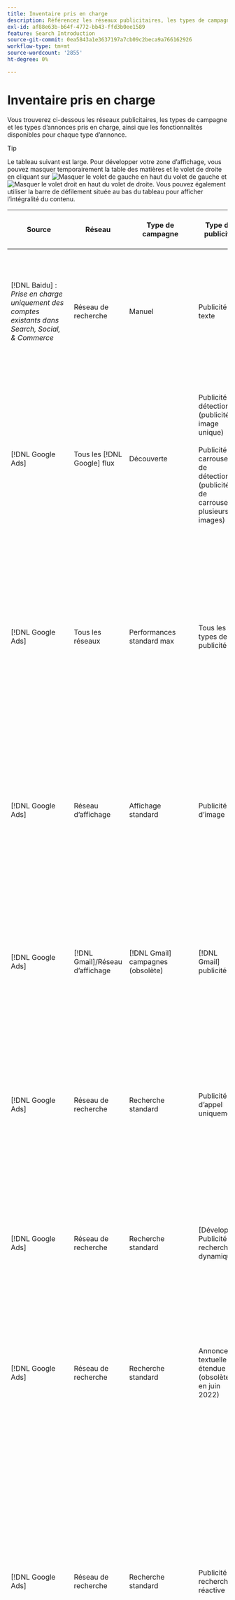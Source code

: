 ```yaml
---
title: Inventaire pris en charge
description: Référencez les réseaux publicitaires, les types de campagne et les types d’annonces pris en charge.
exl-id: af88e63b-b64f-4772-bb43-ffd3b0ee1589
feature: Search Introduction
source-git-commit: 0ea5843a1e3637197a7cb09c2beca9a766162926
workflow-type: tm+mt
source-wordcount: '2855'
ht-degree: 0%

---
```


# Inventaire pris en charge

Vous trouverez ci-dessous les réseaux publicitaires, les types de campagne et les types d’annonces pris en charge, ainsi que les fonctionnalités disponibles pour chaque type d’annonce.

>[!TIP]
>
>Le tableau suivant est large. Pour développer votre zone d’affichage, vous pouvez masquer temporairement la table des matières et le volet de droite en cliquant sur ![Masquer le volet de gauche](/help/dsp/assets/hide-left-pane.png "Masquer le volet de gauche") en haut du volet de gauche et ![Masquer le volet droit](/help/dsp/assets/hide-right-pane.png "Masquer le volet droit") en haut du volet de droite. Vous pouvez également utiliser la barre de défilement située au bas du tableau pour afficher l’intégralité du contenu.

| Source | Réseau | Type de campagne | Type de publicité | Synchronisation et affichage | Créer/modifier | Suivi[^1] | Optimiser | Rapport[^2] | Prise en charge d’Adobe Analytics[^3] |
|----|----|----|----|----|----|----|----|----|----|
| [!DNL Baidu] : *Prise en charge uniquement des comptes existants dans Search, Social, &amp; Commerce* | Réseau de recherche | Manuel | Publicité texte | Synchronisation automatique via l’API | Créer/modifier à l’aide des [vues de gestion de campagne](/help/search-social-commerce/campaign-management/campaigns/campaign-management-options.md) et des [feuilles d’envoi groupées](/help/search-social-commerce/campaign-management/bulksheets/bulksheet-about.md) | Oui | Campagnes avec stratégie d&#39;offre CPC manuelle uniquement | Données au niveau de la publicité | Données Analytics vers Search, Social et Commerce<br><br>Données au niveau de l’annonce de Search, Social, &amp; Commerce vers Analytics |
| [!DNL Google Ads] | Tous les [!DNL Google] flux | Découverte | Publicité de détection (publicité à image unique)<br><br>Publicité de carrousel de détection (publicité de carrousel à plusieurs images) | Synchronisation automatique via l’API | Aucune option de création/modification | Oui | Dans les portefeuilles hybrides, seules les cibles <br><br>Offres et stratégie d’offre sont définies au niveau de la campagne, ainsi que les budgets de campagne, selon le type d’optimisation. | Données au niveau de la publicité | Données au niveau de la publicité pour Search, Social et Commerce [ à l’aide du code de suivi AMO ID mis à niveau ](/help/integrations/analytics/ids.md#amo-id-formats)[^4]<br><br>Données au niveau de la publicité de Search, Social et Commerce vers Analytics |
| [!DNL Google Ads] | Tous les réseaux | Performances standard max | Tous les types de publicité | Synchronisation automatique via l’API | Créez/modifiez une campagne et téléchargez des ressources publicitaires dans les paramètres de campagne dans [!UICONTROL Campaigns] > [!UICONTROL Campaigns]<br><br>Seuls les paramètres requis sont disponibles. Pour les paramètres facultatifs et les groupes de liste, connectez-vous à l’éditeur [!DNL [!DNL Google Ads] Ads]. | Oui | Dans les portefeuilles hybrides, seules les cibles de stratégie d’offre <br><br>sont définies au niveau de la campagne, avec les budgets de campagne. | Les données au niveau de la campagne <br><br>Les données pour répertorier les groupes ne sont pas disponibles et le réseau publicitaire ne fournit pas de données au niveau de la publicité. | Données Analytics vers Search, Social et Commerce<br><br>Données de niveau Campaign de Search, Social et Commerce vers Analytics. Nécessite le [code de suivi AMO ID](/help/integrations/analytics/ids.md#amo-id-formats) mis à niveau. |
| [!DNL Google Ads] | Réseau d’affichage | Affichage standard | Publicité d’image | Synchronisation automatique via l’API | Modifier l’URL et l’état uniquement à l’aide de [bulksheet](/help/search-social-commerce/campaign-management/bulksheets/bulksheet-about.md) | Oui, lorsque vous ajoutez manuellement des balises de suivi des clics aux modèles de suivi dans le réseau publicitaire. | — | Données au niveau de la publicité, mais pas de données d’affichage publicitaire | Données Analytics vers Search, Social et Commerce<br><br>Données au niveau de la publicité de Search, Social, &amp; Commerce vers Analytics, mais pas de données d’affichage publicitaire |
| [!DNL Google Ads] | [!DNL Gmail]/Réseau d’affichage | [!DNL Gmail] campagnes (obsolète) | [!DNL Gmail] publicité | Aucune synchronisation | Aucune option de création/modification | — | — | Données héritées au niveau de la campagne uniquement | Données Analytics héritées dans Search, Social et Commerce<br><br>Données héritées au niveau de la campagne de Search, Social et Commerce vers Analytics |
| [!DNL Google Ads] | Réseau de recherche | Recherche standard | Publicité d’appel uniquement | Synchronisation automatique via l’API | Créer/modifier à l’aide des [vues de gestion de campagne](/help/search-social-commerce/campaign-management/campaigns/campaign-management-options.md) | Oui, en utilisant le modèle de suivi et le suffixe de la page d’entrée au niveau du compte ou en les ajoutant manuellement au niveau de l’annonce dans [!DNL [!DNL Google Ads] Ads] Manager | — | Impressions et clics au niveau du groupe publicitaire uniquement à partir du réseau publicitaire ; aucune recette | — |
| [!DNL Google Ads] | Réseau de recherche | Recherche standard | \[Développé\] Publicité de recherche dynamique | Synchronisation automatique via l’API | Créer/modifier à l’aide des [vues de gestion de campagne](/help/search-social-commerce/campaign-management/campaigns/campaign-management-options.md) et des [feuilles d’envoi groupées](/help/search-social-commerce/campaign-management/bulksheets/bulksheet-about.md) | Oui | Oui<br><br>Pour les groupes publicitaires lorsque la campagne spécifie un domaine de site web ; dans le cas contraire, pour les cibles de recherche dynamique. | Données au niveau de la campagne et du groupe publicitaire <br><br>Le réseau publicitaire ne fournit pas de données au niveau de la publicité. | Données Analytics vers Search, Social et Commerce<br><br>Données de campagne et de groupe publicitaire de Search, Social et Commerce vers Analytics |
| [!DNL Google Ads] | Réseau de recherche | Recherche standard | Annonce textuelle étendue (obsolète en juin 2022) | Synchronisation automatique via l’API | Suppression uniquement à l’aide des [vues de gestion de campagne](/help/search-social-commerce/campaign-management/campaigns/campaign-management-options.md), des [feuilles d’envoi groupées](/help/search-social-commerce/campaign-management/bulksheets/bulksheet-about.md) et des [flux de gestion d’inventaire](/help/search-social-commerce/campaign-management/inventory-feeds/inventory-feeds-about.md) | Oui | — | Données au niveau de la publicité | Données Analytics vers Search, Social et Commerce<br><br>Données au niveau de l’annonce de Search, Social, &amp; Commerce vers Analytics |
| [!DNL Google Ads] | Réseau de recherche | Recherche standard | Publicité de recherche réactive | Synchronisation automatique via l’API | Créez/modifiez à l’aide des [vues de gestion de campagne](/help/search-social-commerce/campaign-management/campaigns/campaign-management-options.md), des [feuilles d’envoi groupées](/help/search-social-commerce/campaign-management/bulksheets/bulksheet-about.md) et des [flux de gestion d’inventaire](/help/search-social-commerce/campaign-management/inventory-feeds/inventory-feeds-about.md) | Oui | Oui | Données au niveau de la publicité pour tous les éléments de publicité disponibles<br><br><b>Remarque : </b> [!DNL [!DNL Google Ads] Ads] ne fournit pas de données sur les combinaisons de texte affichées en tant que publicités, en dehors de ses éditeurs natifs. Pour plus d’informations sur la création de rapports pour chaque combinaison de texte, consultez la documentation [[!DNL [!DNL Google Ads] Publicités]](https://support.google.com/google-ads/answer/7684791). | Données Analytics vers Search, Social et Commerce<br><br>Données au niveau de l’annonce de Search, Social, &amp; Commerce vers Analytics |
| [!DNL Google Ads] | Réseau de recherche | Recherche standard (obsolète) | Publicité texte | Synchronisation automatique via l’API | Modifications de l’état des publicités existantes uniquement à l’aide de [bulksheet](/help/search-social-commerce/campaign-management/bulksheets/bulksheet-about.md) | Oui | Oui | Données au niveau de la publicité | Données Analytics vers Search, Social et Commerce<br><br>Données au niveau de l’annonce de Search, Social, &amp; Commerce vers Analytics |
| [!DNL Google Ads] | Réseau de recherche | Recherche standard | <i>Extension de publicité :</i><br><br>Lien de site (niveau compte, campagne et groupe publicitaire) | Synchronisation automatique via l’API | Créer/modifier à l’aide des [vues de gestion de campagne](/help/search-social-commerce/campaign-management/campaigns/campaign-management-options.md) et des [feuilles d’envoi groupées](/help/search-social-commerce/campaign-management/bulksheets/bulksheet-about.md) | —<br><br>Les liens de site ont un champ &quot;Modèle de suivi&quot;, mais Search, Social et Commerce mappe les clics et les conversions qui en résultent sur le mot-clé associé, et non sur le lien de site individuel. | — Search, Social et Commerce ne s’optimise pas pour le lien de site. Au lieu de cela, il optimise le mot-clé associé à la publicité dans laquelle le lien de site est inclus. | —<br><br>Les données du mot-clé associé sont disponibles. Dans [!DNL Google Ads], vous pouvez voir les données de performances au niveau du lien de site sur l’onglet [!DNL Campaigns] > [!DNL Ad Extensions] .<br><br>Pour voir les conversions individuelles générées par un clic sur un lien de site, générez un [rapport de transaction](/help/search-social-commerce/reports/management/basic-advanced/transaction-report.md). La valeur de colonne [!UICONTROL Link Type] pour un lien de site est <code>sl:&lt;texte lien de site></code>, par exemple sl:Voir Offres actives. | Données du mot-clé associé uniquement de Search, Social, &amp; Commerce vers Analytics |
| [!DNL Google Ads] | Réseau de recherche | Recherche standard | <i>Autres extensions de publicité : </i><br><br>Callout extension<br><br>Location extension<br><br>Phone extension | Synchronisation automatique via l’API | Gérez les extensions de légende et de téléphone à l’aide des [vues de gestion de campagne](/help/search-social-commerce/campaign-management/campaigns/campaign-management-options.md).<br><br>Les extensions d’emplacement ne sont pas disponibles ; les associations d’extension d’emplacement existantes sont synchronisées, mais peuvent uniquement être supprimées. | —<br><br>Les liens de site ont un champ &quot;Modèle de suivi&quot;, mais Search, Social et Commerce mappe les clics et les conversions qui en résultent sur le mot-clé associé, et non sur le lien de site individuel.<br><br>Les autres types d’extensions d’annonces n’ont pas d’URL à suivre et Search, Social et Commerce ne peuvent pas leur mapper des données de conversion. | — | —<br><br>[!DNL Google Ads] mappe les clics sur une extension de publicité au mot-clé associé à la publicité dans laquelle l’extension est incluse.<br><br>Les données de clic ou de coût au niveau de l’extension ne sont pas disponibles dans Search, Social et Commerce. Dans [!DNL Google Ads], vous pouvez afficher les données de coût et de clic au niveau de l’extension sur l’onglet [!DNL Campaigns] > [!DNL Ad Extensions] .<br><br>Pour voir quelles conversions individuelles ont résulté d’un clic sur un lien de site, générez un [rapport de transaction](/help/search-social-commerce/reports/management/basic-advanced/transaction-report.md). La colonne [!UICONTROL Link Type] d’un lien de site est <code>sl:&lt;texte du lien de site></code>, par exemple sl:Voir Offres actives. | Données du mot-clé associé uniquement de Search, Social, &amp; Commerce vers Analytics |
| [!DNL Google Ads] | Réseau commercial | shopping standard | Publicité d’achat de produit (type créatif &quot;Produit&quot;) | Synchronisation automatique via l’API | La copie de la publicité est générée automatiquement pour les groupes de produits du groupe. Modifiez l’état de la publicité uniquement à l’aide des [feuilles d’envoi groupées](/help/search-social-commerce/campaign-management/bulksheets/bulksheet-about.md) et des [flux de gestion de l’inventaire](/help/search-social-commerce/campaign-management/inventory-feeds/inventory-feeds-about.md)<br><br>Vous pouvez créer des campagnes parentes, des groupes publicitaires et des groupes de produits, et modifiez uniquement leur état à l’aide des [vues de gestion de campagne](/help/search-social-commerce/campaign-management/campaigns/campaign-management-options.md), des [feuilles d’envoi groupées](/help/search-social-commerce/campaign-management/bulksheets/bulksheet-about.md) et des [flux de gestion de l’inventaire](/help/search-social-commerce/campaign-management/inventory-feeds/inventory-feeds-about.md)}. | Oui, lorsque vous ajoutez manuellement des balises de suivi des clics aux modèles de suivi dans le réseau publicitaire. | Oui | Les données au niveau des campagnes, des groupes publicitaires et des groupes de produits [!DNL Google Ads] ne fournissent pas de données de performances au niveau des publicités pour les campagnes d’achat. | Données Analytics vers Search, Social et Commerce<br><br>Campaign -, données de groupe publicitaire et données de groupe de produits de Search, Social et Commerce vers Analytics |
| [!DNL Google Ads] | [!DNL YouTube] | Vidéo | Publicité vidéo | La synchronisation via l’API requiert uniquement [opt-in](/help/search-social-commerce/tools/sync-inventory.md)<br><br>Informations de base sur la publicité, sans miniatures | Aucune option de création/modification | Oui, lorsque vous ajoutez manuellement des balises de suivi des clics aux modèles de suivi dans le réseau publicitaire. | Campagnes avec la stratégie d’offre [!UICONTROL Maximize Conversions] dans les portefeuilles hybrides uniquement<br><br>Le portfolio hybride ne doit inclure que [!DNL YouTube] campagnes. | Données au niveau de la campagne et du groupe publicitaire <br><br>Le réseau publicitaire ne fournit pas de données au niveau de la publicité. | Données Analytics vers Search, Social et Commerce<br><br>Données de campagne et de groupe publicitaire de Search, Social et Commerce vers Analytics |
| [!DNL Microsoft Advertising] | Tous les réseaux | Performances standard max | Tous les types de publicité | Synchronisation automatique via l’API | Créez/modifiez des campagnes dans [!UICONTROL Campaigns] > [!UICONTROL Campaigns]. | Oui | Dans les portefeuilles hybrides, seules les cibles de stratégie d’offre <br><br>sont définies au niveau de la campagne, avec les budgets de campagne. | Données au niveau de la campagne<br><br>Le réseau publicitaire ne fournit pas de données au niveau de la publicité. | — |
| [!DNL Microsoft Advertising] | Réseau d’audience | Types de campagne d’audience :<br><br>&quot;[!UICONTROL Audience (image)]&quot; et &quot;[!UICONTROL Audience] (flux)&quot;) | Publicité réactive<br><br>Inclut des publicités basées sur des images et des publicités basées sur des flux de produits pour le réseau d’audience uniquement | Synchronisation automatique via l’API | Créer/modifier à l’aide des [vues de gestion de campagne](/help/search-social-commerce/campaign-management/campaigns/campaign-management-options.md) et des [feuilles d’envoi groupées](/help/search-social-commerce/campaign-management/bulksheets/bulksheet-about.md) | Oui | Amélioration des campagnes CPC (eCPC) ; campagnes avec la stratégie d&#39;offre [!UICONTROL Maximize Conversions] dans les portefeuilles hybrides | Données au niveau de la publicité | Données Analytics vers Search, Social et Commerce<br><br>Données au niveau de l’annonce de Search, Social, &amp; Commerce vers Analytics |
| [!DNL Microsoft Advertising] | Réseau d’audience | [!UICONTROL Audience Video] | Publicité réactive | Synchronisation automatique via l’API | Créez des campagnes et des groupes publicitaires parents à l’aide des [vues de gestion de campagne](/help/search-social-commerce/campaign-management/campaigns/campaign-management-options.md). | Oui | Oui pour les campagnes CPC (eCPC) améliorées<br><br>Non disponible pour les campagnes CPM | Données au niveau de la publicité | Données Analytics vers Search, Social et Commerce<br><br>Données au niveau de l’annonce de Search, Social, &amp; Commerce vers Analytics |
| [!DNL Microsoft Advertising] | Réseau d’audience | [!UICONTROL Audience CTV Video] | Publicité réactive | Synchronisation automatique via l’API | Créez des campagnes et des groupes publicitaires parents à l’aide des [vues de gestion de campagne](/help/search-social-commerce/campaign-management/campaigns/campaign-management-options.md). | Oui | Oui pour les campagnes CPC (eCPC) améliorées<br><br>Non disponible pour les campagnes CPM | Données au niveau de la publicité | Données Analytics vers Search, Social et Commerce<br><br>Données au niveau de l’annonce de Search, Social, &amp; Commerce vers Analytics |
| [!DNL Microsoft Advertising] | Réseau d’audience | Rechercher | Publicité textuelle étendue avec &quot;[!DNL Prefer Audience Ad Format]&quot; sélectionné | Synchronisation automatique via l’API | Créer/modifier à l’aide des [vues de gestion de campagne](/help/search-social-commerce/campaign-management/campaigns/campaign-management-options.md)<br><br>Aucune prise en charge des extensions d’image et d’image | Oui | Oui | Données au niveau de la publicité | Données Analytics vers Search, Social et Commerce<br><br>Données au niveau de l’annonce de Search, Social, &amp; Commerce vers Analytics |
| [!DNL Microsoft Advertising] | Audience et réseaux de recherche | Campagnes d&#39;achat pour les marques : <br><br>Brand Shopping : utilise la stratégie d&#39;offre [!UICONTROL Manual CPC]<br><br>Promotions de marque : utilise la stratégie d&#39;offre [!UICONTROL Cost per Sale] | Publicité de produit | Synchronisation automatique via l’API | Créez la campagne parente, le groupe publicitaire et les groupes de produits à l’aide des [vues de gestion de campagne](/help/search-social-commerce/campaign-management/campaigns/campaign-management-options.md). | Oui | Non | Données au niveau du groupe de produits | Données Analytics vers Search, Social et Commerce<br><br>Données au niveau du groupe de produits de Search, Social et Commerce vers Analytics |
| [!DNL Microsoft Advertising] | [!DNL Microsoft Store] | Publicité de magasin | Publicité de produit | Synchronisation automatique via l’API | Créez la campagne parente, le groupe publicitaire et les groupes de produits à l’aide des [vues de gestion de campagne](/help/search-social-commerce/campaign-management/campaigns/campaign-management-options.md). | Oui | Oui pour les campagnes [!UICONTROL Manual CPC]. <br><br>Non disponible pour les campagnes [!UICONTROL Manual CPA]. | Données au niveau du groupe de produits | Données Analytics vers Search, Social et Commerce<br><br>Données au niveau du groupe de produits de Search, Social et Commerce vers Analytics |
| [!DNL Microsoft Advertising] | Réseau de recherche | Rechercher | \[Développé\] Publicité de recherche dynamique | Synchronisation automatique via l’API | Créer/modifier à l’aide des [vues de gestion de campagne](/help/search-social-commerce/campaign-management/campaigns/campaign-management-options.md) et des [feuilles d’envoi groupées](/help/search-social-commerce/campaign-management/bulksheets/bulksheet-about.md) | Oui | Oui | Données au niveau de la publicité | Données Analytics vers Search, Social et Commerce<br><br>Données au niveau de l’annonce de Search, Social, &amp; Commerce vers Analytics |
| [!DNL Microsoft Advertising] | Réseau de recherche | Rechercher | Annonce textuelle développée (obsolète en février 2023) | Synchronisation automatique via l’API | Modifiez l’état des publicités existantes uniquement à l’aide des [vues de gestion de campagne](/help/search-social-commerce/campaign-management/campaigns/campaign-management-options.md), [feuilles d’envoi groupées](/help/search-social-commerce/campaign-management/bulksheets/bulksheet-about.md) et [flux de gestion d’inventaire](/help/search-social-commerce/campaign-management/inventory-feeds/inventory-feeds-about.md) | Oui | Oui | Données au niveau de la publicité | Données Analytics vers Search, Social et Commerce<br><br>Données au niveau de l’annonce de Search, Social, &amp; Commerce vers Analytics |
| [!DNL Microsoft Advertising] | Réseau de recherche | Rechercher | Publicité multimédia | Synchronisation automatique via l’API | Créez/modifiez à l’aide des [vues de gestion de campagne](/help/search-social-commerce/campaign-management/campaigns/campaign-management-options.md). Modification de la prise en charge de l’état et des URL uniquement dans [bulksheet](/help/search-social-commerce/campaign-management/bulksheets/bulksheet-about.md) | Oui | Oui | Données au niveau de la publicité | Données Analytics vers Search, Social et Commerce<br><br>Données au niveau de l’annonce de Search, Social, &amp; Commerce vers Analytics |
| [!DNL Microsoft Advertising] | Réseau de recherche | Rechercher | Publicité de recherche réactive | Synchronisation automatique via l’API | Créez/modifiez à l’aide des [vues de gestion de campagne](/help/search-social-commerce/campaign-management/campaigns/campaign-management-options.md), des [feuilles d’envoi groupées](/help/search-social-commerce/campaign-management/bulksheets/bulksheet-about.md) et des [flux de gestion d’inventaire](/help/search-social-commerce/campaign-management/inventory-feeds/inventory-feeds-about.md) | Oui | Oui | Données au niveau de la publicité | Données Analytics vers Search, Social et Commerce<br><br>Données au niveau de l’annonce de Search, Social, &amp; Commerce vers Analytics |
| [!DNL Microsoft Advertising] | Réseau de recherche | Rechercher | Publicité textuelle standard (obsolète en 2017) | Synchronisation automatique via l’API | Modifier uniquement à l’aide des [vues de gestion de campagne](/help/search-social-commerce/campaign-management/campaigns/campaign-management-options.md) et des [feuilles d’envoi groupées](/help/search-social-commerce/campaign-management/bulksheets/bulksheet-about.md) | Oui | Oui | Données au niveau de la publicité | Données Analytics vers Search, Social et Commerce<br><br>Données au niveau de l’annonce de Search, Social, &amp; Commerce vers Analytics |
| [!DNL Microsoft Advertising] | Réseau de recherche | Recherche standard | <i>Extension de publicité :</i><br><br>Lien de site (niveau campagne) | Synchronisation automatique via l’API | Créer/modifier à l’aide des [vues de gestion de campagne](/help/search-social-commerce/campaign-management/campaigns/campaign-management-options.md) et des [feuilles d’envoi groupées](/help/search-social-commerce/campaign-management/bulksheets/bulksheet-about.md) | —<br><br>Les liens de site au niveau de la campagne ont un champ &quot;[!UICONTROL Tracking Template]&quot;, mais Search, Social et Commerce mappe les clics et les conversions qui en résultent sur le mot-clé associé, et non sur le lien de site individuel. | —<br><br>La recherche, Social et Commerce ne s’optimise pas par rapport au lien de site. Au lieu de cela, il optimise le mot-clé associé à la publicité dans laquelle le lien de site est inclus. | —<br><br>Les données du mot-clé associé sont disponibles. Pour les données de performances au niveau du lien de site, utilisez l’éditeur de publicités [!DNL Microsoft Advertising].<br><br>Pour voir les conversions individuelles générées par un clic sur un lien de site, générez un [rapport de transaction](/help/search-social-commerce/reports/management/basic-advanced/transaction-report.md). La colonne [!UICONTROL Link Type] d’un lien de site est <code>sl:&lt;texte du lien de site></code>, par exemple sl:Voir Offres actives. | Données du mot-clé associé uniquement de Search, Social, &amp; Commerce vers Analytics |
| [!DNL Microsoft Advertising] | Réseau commercial | Standard Shopping | Publicité de produit | Synchronisation automatique via l’API | Créez/modifiez des lignes de promotion uniquement à l’aide des [vues de gestion de campagne](/help/search-social-commerce/campaign-management/campaigns/campaign-management-options.md) et des [feuilles d’envoi groupées](/help/search-social-commerce/campaign-management/bulksheets/bulksheet-about.md) ; les publicités sont générées automatiquement. Vous pouvez créer la campagne parente, le groupe d’annonces et les groupes de produits à l’aide des [vues de gestion de campagne](/help/search-social-commerce/campaign-management/campaigns/campaign-management-options.md), des [feuilles d’envoi groupées](/help/search-social-commerce/campaign-management/bulksheets/bulksheet-about.md) et des [flux de gestion de stock](/help/search-social-commerce/campaign-management/inventory-feeds/inventory-feeds-about.md). | Oui, lorsque vous ajoutez manuellement des balises de suivi des clics aux modèles de suivi dans le réseau publicitaire. | Oui | Données au niveau de la publicité <br><br> Pour identifier les conversions individuelles résultant d’un clic sur une publicité d’achat, générez un [rapport de transaction](/help/search-social-commerce/reports/management/basic-advanced/transaction-report.md) ; la colonne [!UICONTROL Link Type] d’une liste de produits est `pla:&lt;product ID&gt;`, par exemple pla:8525822. | Données Analytics vers Search, Social et Commerce<br><br>Données au niveau de l’annonce de Search, Social, &amp; Commerce vers Analytics |
| [!DNL Microsoft Advertising] | Réseau commercial : shopping intelligent | Smart Shopping (fonctionnalité Beta dans Search, Social et Commerce) | Publicité de produit | Synchronisation automatique via l’API par défaut, mais peut être [désactivée](/help/search-social-commerce/tools/sync-inventory.md) | Aucune option de création/modification | Oui, lorsque vous ajoutez manuellement des balises de suivi des clics aux modèles de suivi dans le réseau publicitaire. | Les campagnes de recherche avec les stratégies d’offre [!UICONTROL Maximize Conversion Value] et [!UICONTROL tROAS] dans les portefeuilles hybrides uniquement<br><br>L’objectif ne doit inclure que [!DNL Adobe] mesures et vous devez activer le téléchargement des objectifs Search, Social et Commerce vers [!DNL Microsoft Advertising]. | Données au niveau de la publicité <br><br> Pour identifier les conversions individuelles résultant d’un clic sur une publicité d’achat, générez un [rapport de transaction](/help/search-social-commerce/reports/management/basic-advanced/transaction-report.md) ; la colonne [!UICONTROL Link Type] d’une liste de produits est `pla:&lt;product ID&gt;`, par exemple pla:8525822. | Données Analytics vers Search, Social et Commerce<br><br>Données au niveau de l’annonce de Search, Social, &amp; Commerce vers Analytics |
| [!DNL Naver] | Réseau de recherche | Site Web | Publicité texte | —<br><br>Aucune synchronisation, mais vous pouvez répliquer manuellement la structure du compte et charger des mesures de trafic quotidiennes pour l’attribution de création de rapports et de conversion.<br><br>Voir &quot;[Implémentation [!DNL Naver] comptes de suivi uniquement](/help/search-social-commerce/campaign-management/naver-tracking-only-account-implement.md)&quot;. | Aucune option de création/modification<br><br>Vous pouvez répliquer/modifier manuellement la structure du compte à l’aide des [modèles de feuille d’envoi groupé](/help/search-social-commerce/campaign-management/bulksheets/bulksheet-about.md). | Oui, lorsque vous ajoutez des balises de suivi des clics aux paramètres de mots-clés dans le réseau publicitaire. | —<br><br>Aucune offre | Données au niveau de la publicité | Données Analytics dans Search, Social et Commerce, mais pas inversement |
| [!DNL Pinterest] (La prise en charge des synchronisations a pris fin en 2022) | Réseau de recherche | Campagnes de trafic avec des emplacements de recherche uniquement et groupes publicitaires avec ciblage de mots-clés | Epingle promue | Aucune synchronisation<br><br>Les informations de compte héritées jusqu’au 21 juillet 2022 ne sont disponibles en lecture seule. | Aucune option de création/modification | — | — | Impressions et clics au niveau de la publicité hérités uniquement de Pinterest, mais sans recettes, qui ont été synchronisés jusqu’au 21 juillet 2022. | Données Analytics dans Search, Social et Commerce, mais pas inversement |
| [!DNL Yahoo! Display Network] | Réseau d’affichage | Affichage | Bannière publicitaire, publicité image réactive | Synchronisation automatique via l’API, mais en lecture seule | Aucune option de création/modification | Oui, lorsque vous ajoutez manuellement des balises de suivi des clics aux modèles de suivi dans le réseau publicitaire. | Campagnes avec [!UICONTROL Manual CPC] stratégie d’offre uniquement<br><br>La même offre s’applique à toutes les publicités d’un groupe publicitaire. | Données au niveau de la publicité | Données Analytics vers Search, Social et Commerce<br><br>Données au niveau de l’annonce de Search, Social, &amp; Commerce vers Analytics |
| [!DNL Yahoo! Display Network] | Réseau de recherche | Rechercher | Publicité textuelle (longue et courte) | Synchronisation automatique via l’API | Aucune option de création/modification | Oui, lorsque vous ajoutez manuellement des balises de suivi des clics aux modèles de suivi dans le réseau publicitaire. | Campagnes avec une stratégie d’offre CPC manuelle uniquement<br><br>La même offre s’applique à toutes les publicités d’un groupe publicitaire. | Données au niveau de la publicité | Données Analytics vers Search, Social et Commerce<br><br>Données au niveau de l’annonce de Search, Social, &amp; Commerce vers Analytics |
| [!DNL Yahoo! Japan Ads] | Réseau de recherche | Recherche sponsorisée | Publicité textuelle étendue<br><br> (Publicités héritées uniquement ; obsolète en septembre 2022 au lieu de la recherche réactive) | Synchronisation automatique via l’API | Supprimer uniquement à l’aide des [vues de gestion de campagne](/help/search-social-commerce/campaign-management/campaigns/campaign-management-options.md), des [feuilles d’envoi groupées](/help/search-social-commerce/campaign-management/bulksheets/bulksheet-about.md) et des [flux de gestion d’inventaire](/help/search-social-commerce/campaign-management/inventory-feeds/inventory-feeds-about.md) | Oui | Campagnes avec une stratégie d&#39;offre [!UICONTROL Manual CPC] uniquement | Données au niveau de la publicité | Données Analytics vers Search, Social et Commerce<br><br>Données au niveau de l’annonce de Search, Social, &amp; Commerce vers Analytics |
| [!DNL Yahoo! Japan Ads] | Réseau de recherche | Recherche sponsorisée | Publicité de recherche réactive | Synchronisation automatique via l’API | Aucune option de création/modification | Oui, lorsque vous ajoutez manuellement des balises de suivi des clics dans le réseau publicitaire | Campagnes avec une stratégie d&#39;offre [!UICONTROL Manual CPC] uniquement | Données au niveau de la publicité | Données Analytics vers Search, Social et Commerce<br><br>Données au niveau de l’annonce de Search, Social, &amp; Commerce vers Analytics |
| [!DNL Yahoo! Japan Ads] | Réseau de recherche | Recherche sponsorisée | Publicité textuelle standard (obsolète en 2017) | Synchronisation automatique via l’API | Supprimer uniquement à l’aide de [bulksheet](/help/search-social-commerce/campaign-management/bulksheets/bulksheet-about.md) | Oui | Campagnes avec une stratégie d&#39;offre [!UICONTROL Manual CPC] uniquement | Données au niveau de la publicité | Données Analytics vers Search, Social et Commerce<br><br>Données au niveau de l’annonce de Search, Social, &amp; Commerce vers Analytics |
| [!DNL Yahoo Native] (La prise en charge des synchronisations a pris fin en 2022) | Réseau natif | Native | Publicité texte | Aucune synchronisation<br><br>Les informations de compte héritées jusqu’au 10 mars 2022 ne sont disponibles en lecture seule. | Aucune option de création/modification | — | — | —<br><br>Données héritées au niveau de la publicité synchronisées jusqu’au 10 mars 2022. | Données Analytics dans Search, Social et Commerce, mais pas inversement |
| [!DNL Yandex] | Réseau de recherche | Rechercher | Publicité texte | Synchronisation automatique via l’API | Créez/modifiez à l’aide des [vues de gestion de campagne](/help/search-social-commerce/campaign-management/campaigns/campaign-management-options.md), des [feuilles d’envoi groupées](/help/search-social-commerce/campaign-management/bulksheets/bulksheet-about.md) et des [flux de gestion d’inventaire](/help/search-social-commerce/campaign-management/inventory-feeds/inventory-feeds-about.md) | Oui | Campagnes avec stratégie d&#39;offre CPC uniquement | Données au niveau de la publicité | Données Analytics vers Search, Social et Commerce<br><br>Données au niveau de l’annonce de Search, Social, &amp; Commerce vers Analytics |
| [!DNL Yandex] | Réseau d’affichage | Affichage/Contenu | Publicité texte | Synchronisation automatique via l’API | Créez/modifiez à l’aide des [vues de gestion de campagne](/help/search-social-commerce/campaign-management/campaigns/campaign-management-options.md), des [feuilles d’envoi groupées](/help/search-social-commerce/campaign-management/bulksheets/bulksheet-about.md) et des [flux de gestion d’inventaire](/help/search-social-commerce/campaign-management/inventory-feeds/inventory-feeds-about.md) | Oui | Campagnes avec stratégie d&#39;offre CPC uniquement | Données au niveau de la publicité | Données Analytics vers Search, Social et Commerce<br><br>Données au niveau de l’annonce de Search, Social, &amp; Commerce vers Analytics |

[^1] : pour la plupart des réseaux publicitaires et des types de campagne, lorsque vous activez les paramètres de suivi &quot;[!UICONTROL EF Redirect]&quot; et &quot;[!UICONTROL Auto Upload]&quot; pour une campagne active (définis au niveau de la campagne ou hérités des paramètres du compte), Search, Social et Commerce crée et télécharge automatiquement les URL de suivi des composants du groupe publicitaire sur le réseau publicitaire chaque fois qu’il se synchronise avec celui-ci. Dans le cas contraire, vous devez générer les URL de suivi et les ajouter aux paramètres du compte, de la campagne ou du composant de campagne. Voir &quot;[Quand et comment générer des URL de suivi des clics par réseau publicitaire et objet](/help/search-social-commerce/tracking/click-tracking-ways-to-generate.md)&quot;.

[^2] : voir &quot;Types de portefeuille éligibles par stratégie d’offre de campagne&quot; dans le Guide d’optimisation, disponible dans Search, Social et Commerce.

[^3] : nécessite une intégration avec Adobe Analytics. Voir &quot;[Présentation d’Analytics for Adobe Advertising](https://experienceleague.adobe.com/docs/advertising/integrations/analytics/overview.html)&quot;.

[^4] : [!DNL Analytics] les données sont envoyées à Search, Social et Commerce à l’aide du paramètre de suivi AMO ID mis à niveau (commençant par `s_kwcid`), quel que soit le format AMO ID que vous utilisez normalement pour le compte. Si vous utilisez normalement l’ancienne version de l’AMO ID, nous vous recommandons d’effectuer une mise à niveau vers le nouveau format AMO ID pour une expérience optimale. Cependant, même si vos données de clics/coûts et vos données de recettes sont suivies à l’aide de différents AMO ID, les deux ensembles de données sont entièrement classifiés et agrégés sous la même campagne et le même compte.

